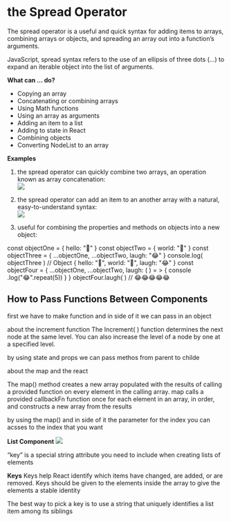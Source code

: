 # the Spread Operator  

The spread operator is a useful and quick syntax for adding items to arrays, combining arrays or objects, and spreading an array out into a function’s arguments.
  

JavaScript, spread syntax refers to the use of an ellipsis of three dots (…) to expand an iterable object into the list of arguments. 

**What can … do?**
- Copying an array
- Concatenating or combining arrays
- Using Math functions
- Using an array as arguments
- Adding an item to a list
- Adding to state in React
- Combining objects
- Converting NodeList to an array 



**Examples**

1. the spread operator can quickly combine two arrays, an operation known as array concatenation:   
![](https://miro.medium.com/max/1400/1*iw1eXPviushS2_qBA5iyzg.png)


2.  the spread operator can add an item to an another array with a natural, easy-to-understand syntax:  
![](https://laravelnews.imgix.net/images/php-spread-operator-arrays.png?ixlib=php-3.3.1)



3.  useful for combining the properties and methods on objects into a new object:   
 
const  objectOne = {  hello: "🤪"  }
const objectTwo = {  world: "🐻"  }
const objectThree = {  ...objectOne, ...objectTwo, laugh: "😂"  }
console.log(  objectThree  ) // Object { hello: "🤪", world: "🐻", laugh: "😂"   }
const objectFour = {  ...objectOne, ...objectTwo,  laugh: ( ) =  > {  console .log("😂".repeat(5))  }  } 
objectFour.laugh(  ) //   😂😂😂😂😂







## How to Pass Functions Between Components  

first we have to make function and in side of it we can pass in an object 

about the increment function 
The Increment(  ) function determines the next node at the same level. 
You can also increase the level of a node by one at a specified level.


by using state and props we can pass methos from parent to childe 



about the map and the react 



The map() method creates a new array populated with the results of calling a provided function on every element in the calling array. 
map calls a provided callbackFn function once for each element in an array, in order, and constructs a new array from the results   

by using the map() and in side of it the parameter for the index you can acsses to the index that you want 




**List Component**
![](https://daveceddia.com/images/render-a-list.png)

“key” is a special string attribute you need to include when creating lists of elements 

 


**Keys**
Keys help React identify which items have changed, are added, or are removed. Keys should be given to the elements inside the array to give the elements a stable identity 


The best way to pick a key is to use a string that uniquely identifies a list item among its siblings 
